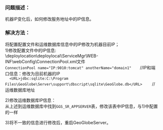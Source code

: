 ### 问题描述： ###

机器IP变化后，如何修改服务地址中的IP信息。   


### 解决方法： ###
将配置配置文件和运维数据库信息中的IP修改为机器目前IP；   
1)修改配置文件中的IP信息:   
 \deploylocation\deploylocal\ServiceMgr\WEB-INF\webConfig\ConnectionPool.xml文件  
 ` ConnectionPool name="IP:9010:tomcat" anotherName="domain1" `　　//IP和端口信息：修改为目前机器的IP   
 `  <URL>jdbc:sqlite:C:\Program Files\GeoGlobe\Server\support\dbscript\sqlite\GeoGlobe.db</URL>` 　　//运维数据库地址

2)修改运维数据库IP信息：  
 从上述到运维数据库中找到`GGS_SR_APPSERVER`表，修改该表中IP信息，与1)中配置的一样  

3)将不一致的信息进行修改后，重启GeoGlobeServer。  

    
